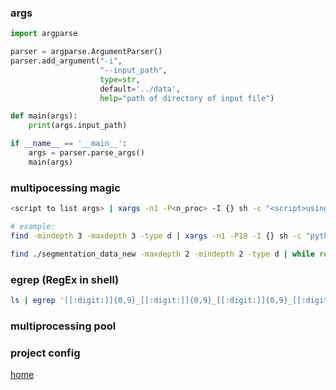 ### args
```python
import argparse

parser = argparse.ArgumentParser()
parser.add_argument("-i",
                    "--input_path",
                    type=str,
                    default='../data',
                    help="path of directory of input file")

def main(args):
    print(args.input_path)

if __name__ == '__main__':
    args = parser.parse_args()
    main(args)
```
### multipocessing magic
```bash
<script to list args> | xargs -n1 -P<n_proc> -I {} sh -c "<script>using {} as args"

# example:
find -mindepth 3 -maxdepth 3 -type d | xargs -n1 -P18 -I {} sh -c "python gen.py -i {}"

find ./segmentation_data_new -maxdepth 2 -mindepth 2 -type d | while read line; do echo "0 $line"; read line; echo "1 $line"; done | xargs -I -P2 {} sh -c 'CUDA_VISIBLE_DEVICES=$0 python -W ignore Deblur_GAN_test_wrapper.py -i $1'
```
### egrep (RegEx in shell)
```bash
ls | egrep '[[:digit:]]{0,9}_[[:digit:]]{0,9}_[[:digit:]]{0,9}_[[:digit:]]{0,9}.png'| while read line; do echo $line; done
```
### multiprocessing pool

### project config

[home](/index)